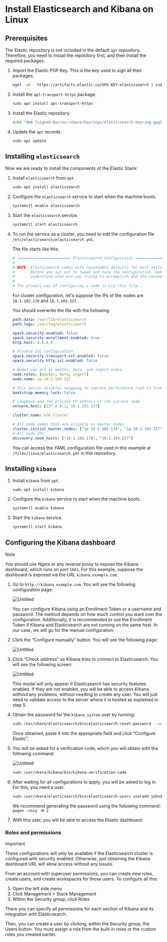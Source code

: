 # Install Elasticsearch and Kibana on Linux

## Prerequisites

The Elastic repository is not included in the default `apt` repository. Therefore, you need to install the repository first, and then install the required packages:

1. Import the Elastic PGP Key. This is the key used to sign all their packages.
    
    ```Bash
    wget -qO - https://artifacts.elastic.co/GPG-KEY-elasticsearch | sudo gpg --dearmor -o /usr/share/keyrings/elasticsearch-keyring.gpg
    ```
    
2. Install the `apt-transport-https` package.
    
    ```Bash
    sudo apt install apt-transport-https
    ```
    
3. Install the Elastic repository.
    
    ```Bash
    echo "deb [signed-by=/usr/share/keyrings/elasticsearch-keyring.gpg] https://artifacts.elastic.co/packages/8.x/apt stable main" | sudo tee /etc/apt/sources.list.d/elastic-8.x.list
    ```
    
4. Update the `apt` records.
    
    ```Bash
    sudo apt update
    ```
    

## Installing `elasticsearch`

Now we are ready to install the components of the Elastic Stack:

1. Install `elasticsearch` from `apt`.
    
    ```Bash
    sudo apt install elasticsearch
    ```
    
2. Configure the `elasticsearch` service to start when the machine boots.
    
    ```Bash
    systemctl enable elasticsearch
    ```
    
3. Start the `elasticsearch` service.
    
    ```Bash
    systemctl start elasticsearch
    ```

4. To run the service as a cluster, you need to edit the configuration file `/etc/elasticsearch/elasticsearch.yml`.
    
    The file starts like this:
    
    ```yaml
    # ======================== Elasticsearch Configuration =========================
    #
    # NOTE: Elasticsearch comes with reasonable defaults for most settings.
    #       Before you set out to tweak and tune the configuration, make sure you
    #       understand what are you trying to accomplish and the consequences.
    #
    # The primary way of configuring a node is via this file...
    ```
    
    For cluster configuration, let's suppose the IPs of the nodes are `10.1.102.178` and `10.1.103.227`.
    
    You should overwrite the file with the following:
    
    ```yaml
    path.data: /var/lib/elasticsearch
    path.logs: /var/log/elasticsearch

    xpack.security.enabled: false
    xpack.security.enrollment.enabled: true
    http.host: 0.0.0.0

    # Disable SSL configuration
    xpack.security.transport.ssl.enabled: false
    xpack.security.http.ssl.enabled: false

    # Nodes can act as master, data, and ingest nodes
    node.roles: [master, data, ingest]
    node.name: ip-10-1-103-227

    # This option disables swapping to improve performance (set to true). Leave enabled on hosts with low memory.
    bootstrap.memory_lock: false

    # Loopback and the private IP address of the current node
    network.host: [127.0.0.1, 10.1.103.227]

    cluster.name: elk_cluster

    # All node names that are eligible as master nodes
    cluster.initial_master_nodes: ["ip-10-1-102-178", "ip-10-1-103-227"]
    # All node IPs
    discovery.seed_hosts: ["10.1.102.178", "10.1.103.227"]
    ```

    You can access the YAML configuration file used in this example at `/files/linux/elasticsearch.yml` in this repository.
    

## Installing `kibana`

1. Install `kibana` from `apt`.
    
    ```
    sudo apt install kibana
    ```
    
2. Configure the `kibana` service to start when the machine boots.
    
    ```Bash
    systemctl enable kibana
    ```
    
3. Start the `kibana` service.
    
    ```Bash
    systemctl start kibana
    ```
    

## Configuring the Kibana dashboard

> [!NOTE]  
> You should use Nginx or any reverse proxy to expose the Kibana dashboard, which runs on port `5601`. For this example, suppose the dashboard is exposed via the URL `kibana.example.com`.

1. Go to `http://kibana.example.com`. You will see the following configuration page:
    
    ![Untitled](../img/installing-elasticsearch-and-kibana-in-linux-1.png)
    
    You can configure Kibana using an Enrollment Token or a username and password. The method depends on how much control you want over the configuration. Additionally, it is recommended to use the Enrollment Token if Kibana and Elasticsearch are not running on the same host. In our case, we will go for the manual configuration.
    
2. Click the “Configure manually” button. You will see the following page:
    
    ![Untitled](../img/installing-elasticsearch-and-kibana-in-linux-2.png)
    
3. Click “Check address” so Kibana tries to connect to Elasticsearch. You will see the following screen:
    
    ![Untitled](../img/installing-elasticsearch-and-kibana-in-linux-3.png)
    
    This modal will only appear if Elasticsearch has security features enabled. If they are not enabled, you will be able to access Kibana without any problems, without needing to create any user. You will just need to validate access to the server where it is hosted as explained in step 5.
    
4. Obtain the password for the `kibana_system` user by running:
    
    ```Bash
    sudo /usr/share/elasticsearch/bin/elasticsearch-reset-password --username kibana_system
    ```
    
    Once obtained, paste it into the appropriate field and click “Configure Elastic”.
    
5. You will be asked for a verification code, which you will obtain with the following command:
    
    ![Untitled](../img/installing-elasticsearch-and-kibana-in-linux-4.png)
    
    ```Bash
    sudo /usr/share/kibana/bin/kibana-verification-code
    ```
    
6. After waiting for all configurations to apply, you will be asked to log in. For this, you need a user.
    
    ```Bash
    sudo /usr/share/elasticsearch/bin/elasticsearch-users useradd johndoe -r superuser
    ```
    
    We recommend generating the password using the following command: `pwgen -cnsy -N 1`
    
7. With this user, you will be able to access the Elastic dashboard.

### Roles and permissions

> [!IMPORTANT]  
> These configurations will only be available if the Elasticsearch cluster is configured with security enabled. Otherwise, just obtaining the Kibana dashboard URL will allow access without any issues.

From an account with superuser permissions, you can create new roles, create users, and create workspaces for those users. To configure all this:

1. Open the left side menu
2. Click Management > Stack Management
3. Within the Security group, click Roles

There you can specify all permissions for each section of Kibana and its integration with Elasticsearch.

Then, you can create a user by clicking, within the Security group, the Users button. You must assign a role from the built-in roles or the custom roles you created earlier.